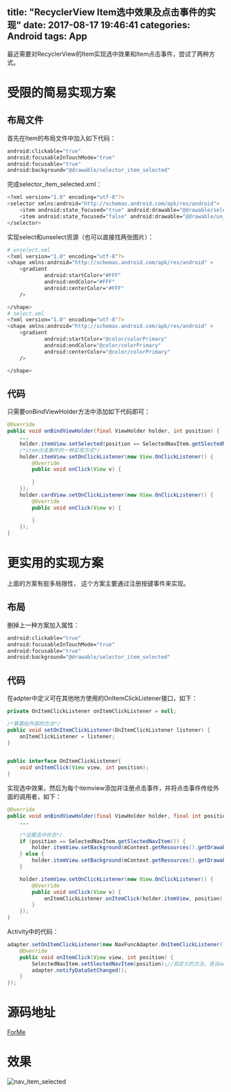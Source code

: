 title: "RecyclerView Item选中效果及点击事件的实现"
date: 2017-08-17 19:46:41
categories: Android
tags: App
---
最近需要对RecyclerView的Item实现选中效果和Item点击事件，尝试了两种方式。


# 受限的简易实现方案
## 布局文件
首先在Item的布局文件中加入如下代码：
```bash
android:clickable="true"
android:focusableInTouchMode="true"
android:focusable="true"
android:background="@drawable/selector_item_selected"
```
完成selector_item_selected.xml：
```bash
<?xml version="1.0" encoding="utf-8"?>
<selector xmlns:android="http://schemas.android.com/apk/res/android">
    <item android:state_focused="true" android:drawable="@drawable/select"/>
    <item android:state_focused="false" android:drawable="@drawable/un_select"/>
</selector>
```
<!--more-->
实现select和unselect资源（也可以直接找两张图片）：
```bash
# unselect.xml
<?xml version="1.0" encoding="utf-8"?>
<shape xmlns:android="http://schemas.android.com/apk/res/android" >
    <gradient
            android:startColor="#FFF"
            android:endColor="#FFF"
            android:centerColor="#FFF"
    />

</shape>
# select.xml
<?xml version="1.0" encoding="utf-8"?>
<shape xmlns:android="http://schemas.android.com/apk/res/android" >
    <gradient
            android:startColor="@color/colorPrimary"
            android:endColor="@color/colorPrimary"
            android:centerColor="@color/colorPrimary"
    />

</shape>
```
## 代码
只需要onBindViewHolder方法中添加如下代码即可：
```java
@Override
public void onBindViewHolder(final ViewHolder holder, int position) {
    ...
    holder.itemView.setSelected(position == SelectedNavItem.getSlectedNavItem()); 
    /*item点击事件的一种实现方式*/
    holder.itemView.setOnClickListener(new View.OnClickListener() {
        @Override
        public void onClick(View v) {
            
        }
    });
    holder.cardView.setOnClickListener(new View.OnClickListener() {
        @Override
        public void onClick(View v) {
            
        }
    });
}
```

# 更实用的实现方案
上面的方案有挺多局限性， 这个方案主要通过注册按键事件来实现。
## 布局
删掉上一种方案加入属性：
```bash
android:clickable="true"
android:focusableInTouchMode="true"
android:focusable="true"
android:background="@drawable/selector_item_selected"
```
## 代码
在adpter中定义可在其他地方使用的OnItemClickListener接口，如下：
```java
private OnItemClickListener onItemClickListener = null;

/*暴露给外部的方法*/
public void setOnItemClickListener(OnItemClickListener listener) {
    onItemClickListener = listener;
}


public interface OnItemClickListener{
    void onItemClick(View view, int position);
}
```

实现选中效果，然后为每个itemview添加并注册点击事件，并将点击事件传给外面的调用者，如下：
```java
@Override
public void onBindViewHolder(final ViewHolder holder, final int position) {
    ...

    /*设置选中状态*/
    if (position == SelectedNavItem.getSlectedNavItem()) {
        holder.itemView.setBackground(mContext.getResources().getDrawable(R.drawable.selected));
    } else {
        holder.itemView.setBackground(mContext.getResources().getDrawable(R.drawable.un_select));
    }

    holder.itemView.setOnClickListener(new View.OnClickListener() {
        @Override
        public void onClick(View v) {
            onItemClickListener.onItemClick(holder.itemView, position);
        }
    });
}
```
Activity中的代码：
```java
adapter.setOnItemClickListener(new NavFuncAdapter.OnItemClickListener() {
    @Override
    public void onItemClick(View view, int position) {
        SelectedNavItem.setSlectedNavItem(position);//自定义的方法，告诉adpter被点击item
        adapter.notifyDataSetChanged();
    }
});
```

# 源码地址
[ForMe](https://github.com/huaqianlee/ForMe)


# 效果
![nav_item_selected](https://andylee-1258982386.cos.ap-chengdu.myqcloud.com/blog/forme/select_item_effct.gif)
